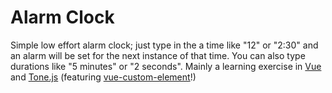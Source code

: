 # Alarm Clock

Simple low effort alarm clock; just type in the a time like "12" or "2:30" and an alarm will be set for the next instance of that time.
You can also type durations like "5 minutes" or "2 seconds".
Mainly a learning exercise in [Vue](https://vuejs.org/) and [Tone.js](https://tonejs.github.io/) (featuring [vue-custom-element](https://karol-f.github.io/vue-custom-element/#/)!)
